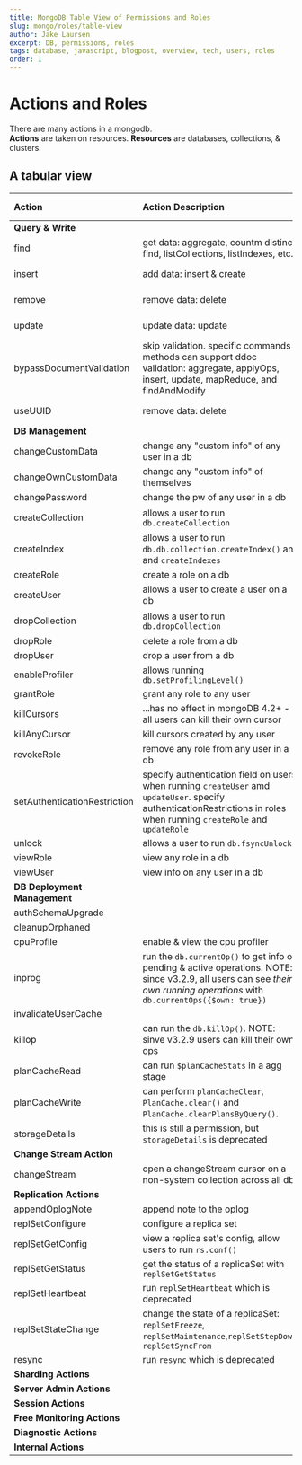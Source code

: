 ```yaml
---
title: MongoDB Table View of Permissions and Roles
slug: mongo/roles/table-view
author: Jake Laursen
excerpt: DB, permissions, roles
tags: database, javascript, blogpost, overview, tech, users, roles
order: 1
---
```


# Actions and Roles

There are many actions in a mongodb.  
**Actions** are taken on resources.
**Resources** are databases, collections, & clusters.

## A tabular view

| Action                       | Action Description                                                                                                                                                           | On Resources           |                                                                                                                                    Docs Link |
| :--------------------------- | :--------------------------------------------------------------------------------------------------------------------------------------------------------------------------- | :--------------------- | -------------------------------------------------------------------------------------------------------------------------------------------: |
| **Query & Write**            |                                                                                                                                                                              |                        |                                                                                                                                              |
| find                         | get data: aggregate, countm distinct, find, listCollections, listIndexes, etc.                                                                                               | Databases, Collections |                                                 [find](https://docs.mongodb.com/manual/reference/privilege-actions/#mongodb-authaction-find) |
| insert                       | add data: insert & create                                                                                                                                                    | database, collection   |                                             [insert](https://docs.mongodb.com/manual/reference/privilege-actions/#mongodb-authaction-insert) |
| remove                       | remove data: delete                                                                                                                                                          | database, collection   |                                             [delete](https://docs.mongodb.com/manual/reference/privilege-actions/#mongodb-authaction-remove) |
| update                       | update data: update                                                                                                                                                          | database, collection   |                                             [delete](https://docs.mongodb.com/manual/reference/privilege-actions/#mongodb-authaction-remove) |
| bypassDocumentValidation     | skip validation. specific commands & methods can support ddoc validation: aggregate, applyOps, insert, update, mapReduce, and findAndModify                                  | database, collection   |                                             [delete](https://docs.mongodb.com/manual/reference/privilege-actions/#mongodb-authaction-remove) |
| useUUID                      | remove data: delete                                                                                                                                                          | database, collection   |                                             [delete](https://docs.mongodb.com/manual/reference/privilege-actions/#mongodb-authaction-remove) |
| **DB Management**            |                                                                                                                                                                              |                        |                                                                                                                                              |
| changeCustomData             | change any "custom info" of any user in a db                                                                                                                                 | Databases              |                         [changeCustomData](https://docs.mongodb.com/manual/reference/privilege-actions/#mongodb-authaction-changeCustomData) |
| changeOwnCustomData          | change any "custom info" of themselves                                                                                                                                       | Databases              |                   [changeOwnCustomData](https://docs.mongodb.com/manual/reference/privilege-actions/#mongodb-authaction-changeOwnCustomData) |
| changePassword               | change the pw of any user in a db                                                                                                                                            | Databases              |                             [changePassword](https://docs.mongodb.com/manual/reference/privilege-actions/#mongodb-authaction-changePassword) |
| createCollection             | allows a user to run `db.createCollection`                                                                                                                                   | Databases, Collections |                         [createCollection](https://docs.mongodb.com/manual/reference/privilege-actions/#mongodb-authaction-createCollection) |
| createIndex                  | allows a user to run `db.db.collection.createIndex()` and and `createIndexes`                                                                                                | Databases, Collections |                                   [createIndex](https://docs.mongodb.com/manual/reference/privilege-actions/#mongodb-authaction-createIndex) |
| createRole                   | create a role on a db                                                                                                                                                        | Databases              |                                     [createRole](https://docs.mongodb.com/manual/reference/privilege-actions/#mongodb-authaction-createRole) |
| createUser                   | allows a user to create a user on a db                                                                                                                                       | Databases              |                                     [createUser](https://docs.mongodb.com/manual/reference/privilege-actions/#mongodb-authaction-createUser) |
| dropCollection               | allows a user to run `db.dropCollection`                                                                                                                                     | Databases, Collections |                             [dropCollection](https://docs.mongodb.com/manual/reference/privilege-actions/#mongodb-authaction-dropCollection) |
| dropRole                     | delete a role from a db                                                                                                                                                      | Databases              |                                         [dropRole](https://docs.mongodb.com/manual/reference/privilege-actions/#mongodb-authaction-dropRole) |
| dropUser                     | drop a user from a db                                                                                                                                                        | Databases              |                                         [dropUser](https://docs.mongodb.com/manual/reference/privilege-actions/#mongodb-authaction-dropUser) |
| enableProfiler               | allows running `db.setProfilingLevel()`                                                                                                                                      | Databases              |                             [enableProfiler](https://docs.mongodb.com/manual/reference/privilege-actions/#mongodb-authaction-enableProfiler) |
| grantRole                    | grant any role to any user                                                                                                                                                   | Databases              |                                       [grantRole](https://docs.mongodb.com/manual/reference/privilege-actions/#mongodb-authaction-grantRole) |
| killCursors                  | ...has no effect in mongoDB 4.2+ - all users can kill their own cursor                                                                                                       | Collections            |                                   [killCursors](https://docs.mongodb.com/manual/reference/privilege-actions/#mongodb-authaction-killCursors) |
| killAnyCursor                | kill cursors created by any user                                                                                                                                             | Collections            |                               [killAnyCursor](https://docs.mongodb.com/manual/reference/privilege-actions/#mongodb-authaction-killAnyCursor) |
| revokeRole                   | remove any role from any user in a db                                                                                                                                        | Databases              |                                     [revokeRole](https://docs.mongodb.com/manual/reference/privilege-actions/#mongodb-authaction-revokeRole) |
| setAuthenticationRestriction | specify authentication field on users when running `createUser` amd `updateUser`. specify authenticationRestrictions in roles when running `createRole` and `updateRole`     | Databases              | [setAuthenticationRestriction](https://docs.mongodb.com/manual/reference/privilege-actions/#mongodb-authaction-setAuthenticationRestriction) |
| unlock                       | allows a user to run `db.fsyncUnlock`                                                                                                                                        | Cluster                |                                             [unlock](https://docs.mongodb.com/manual/reference/privilege-actions/#mongodb-authaction-unlock) |
| viewRole                     | view any role in a db                                                                                                                                                        | Databases              |                                         [viewRole](https://docs.mongodb.com/manual/reference/privilege-actions/#mongodb-authaction-viewRole) |
| viewUser                     | view info on any user in a db                                                                                                                                                | Databases              |                                         [viewUser](https://docs.mongodb.com/manual/reference/privilege-actions/#mongodb-authaction-viewUser) |
| **DB Deployment Management** |                                                                                                                                                                              |                        |
| authSchemaUpgrade            |                                                                                                                                                                              | Clusters               |                       [authSchemaUpgrade](https://docs.mongodb.com/manual/reference/privilege-actions/#mongodb-authaction-authSchemaUpgrade) |
| cleanupOrphaned              |                                                                                                                                                                              | Clusters               |                           [cleanupOrphaned](https://docs.mongodb.com/manual/reference/privilege-actions/#mongodb-authaction-cleanupOrphaned) |
| cpuProfile                   | enable & view the cpu profiler                                                                                                                                               | Databases              |                                     [cpuProfile](https://docs.mongodb.com/manual/reference/privilege-actions/#mongodb-authaction-cpuProfile) |
| inprog                       | run the `db.currentOp()` to get info on pending & active operations. NOTE: since v3.2.9, all users can see _their own running operations_ with `db.currentOps({$own: true})` | Clusters               |                                             [inprog](https://docs.mongodb.com/manual/reference/privilege-actions/#mongodb-authaction-inprog) |
| invalidateUserCache          |                                                                                                                                                                              | Clusters               |                   [invalidateUserCache](https://docs.mongodb.com/manual/reference/privilege-actions/#mongodb-authaction-invalidateUserCache) |
| killop                       | can run the `db.killOp()`. NOTE: sinve v3.2.9 users can kill their own ops                                                                                                   | Clusters               |                                             [killop](https://docs.mongodb.com/manual/reference/privilege-actions/#mongodb-authaction-killop) |
| planCacheRead                | can run `$planCacheStats` in a agg stage                                                                                                                                     | Databases              |                               [planCacheRead](https://docs.mongodb.com/manual/reference/privilege-actions/#mongodb-authaction-planCacheRead) |
| planCacheWrite               | can perform `planCacheClear`, `PlanCache.clear()` and `PlanCache.clearPlansByQuery()`.                                                                                       | Databases, Collections |                             [planCacheWrite](https://docs.mongodb.com/manual/reference/privilege-actions/#mongodb-authaction-planCacheWrite) |
| storageDetails               | this is still a permission, but `storageDetails` is deprecated                                                                                                               | Databases, Collections |                             [storageDetails](https://docs.mongodb.com/manual/reference/privilege-actions/#mongodb-authaction-storageDetails) |
| **Change Stream Action**     |                                                                                                                                                                              |                        |
| changeStream                 | open a changeStream cursor on a non-system collection across all dbs                                                                                                         | Database               |                                 [changeStream](https://docs.mongodb.com/manual/reference/privilege-actions/#mongodb-authaction-changeStream) |
| **Replication Actions**      |                                                                                                                                                                              |                        |
| appendOplogNote              | append note to the oplog                                                                                                                                                     | Cluster                |                           [appendOplogNote](https://docs.mongodb.com/manual/reference/privilege-actions/#mongodb-authaction-appendOplogNote) |
| replSetConfigure             | configure a replica set                                                                                                                                                      | Cluster                |                         [replSetConfigure](https://docs.mongodb.com/manual/reference/privilege-actions/#mongodb-authaction-replSetConfigure) |
| replSetGetConfig             | view a replica set's config, allow users to run `rs.conf()`                                                                                                                  | Cluster                |                         [replSetGetConfig](https://docs.mongodb.com/manual/reference/privilege-actions/#mongodb-authaction-replSetGetConfig) |
| replSetGetStatus             | get the status of a replicaSet with `replSetGetStatus`                                                                                                                       | Cluster                |                         [replSetGetStatus](https://docs.mongodb.com/manual/reference/privilege-actions/#mongodb-authaction-replSetGetStatus) |
| replSetHeartbeat             | run `replSetHeartbeat` which is deprecated                                                                                                                                   | Cluster                |                         [replSetHeartbeat](https://docs.mongodb.com/manual/reference/privilege-actions/#mongodb-authaction-replSetHeartbeat) |
| replSetStateChange           | change the state of a replicaSet: `replSetFreeze`, `replSetMaintenance`,`replSetStepDown`, `replSetSyncFrom`                                                                 | Cluster                |                     [replSetStateChange](https://docs.mongodb.com/manual/reference/privilege-actions/#mongodb-authaction-replSetStateChange) |
| resync                       | run `resync` which is deprecated                                                                                                                                             | Cluster                |                                             [resync](https://docs.mongodb.com/manual/reference/privilege-actions/#mongodb-authaction-resync) |
| **Sharding Actions**         |                                                                                                                                                                              |                        |
| **Server Admin Actions**     |                                                                                                                                                                              |                        |
| **Session Actions**          |                                                                                                                                                                              |                        |
| **Free Monitoring Actions**  |                                                                                                                                                                              |                        |
| **Diagnostic Actions**       |                                                                                                                                                                              |                        |
| **Internal Actions**         |                                                                                                                                                                              |                        |
